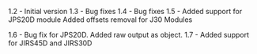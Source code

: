 1.2 - Initial version
1.3 - Bug fixes
1.4 - Bug fixes
1.5 - Added support for JPS20D module
	  Added offsets removal for J30 Modules

1.6 - Bug fix for JPS20D. Added raw output as object. 
1.7 - Added support for JIRS45D and JIRS30D
